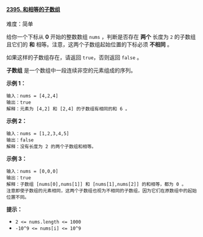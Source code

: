 ﻿#### [2395\. 和相等的子数组](https://leetcode.cn/problems/find-subarrays-with-equal-sum/)

难度：简单

给你一个下标从 **0** 开始的整数数组 `nums` ，判断是否存在 **两个** 长度为 `2` 的子数组且它们的 **和** 相等。注意，这两个子数组起始位置的下标必须 **不相同** 。

如果这样的子数组存在，请返回 `true`，否则返回 `false` 。

**子数组** 是一个数组中一段连续非空的元素组成的序列。

**示例 1：**

```
输入：nums = [4,2,4]
输出：true
解释：元素为 [4,2] 和 [2,4] 的子数组有相同的和 6 。
```

**示例 2：**

```
输入：nums = [1,2,3,4,5]
输出：false
解释：没有长度为 2 的两个子数组和相等。
```

**示例 3：**

```
输入：nums = [0,0,0]
输出：true
解释：子数组 [nums[0],nums[1]] 和 [nums[1],nums[2]] 的和相等，都为 0 。
注意即使子数组的元素相同，这两个子数组也视为不相同的子数组，因为它们在原数组中的起始位置不同。
```

**提示：**

-   `2 <= nums.length <= 1000`
-   `-10^9 <= nums[i] <= 10^9`
